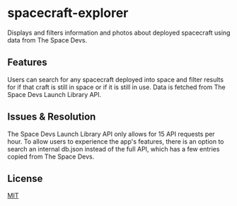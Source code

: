 # spacecraft-explorer
Displays and filters information and photos about deployed spacecraft using data from The Space Devs.

## Features

Users can search for any spacecraft deployed into space and filter results for if that craft is still in space or if it is still in use.  Data is fetched from The Space Devs Launch Library API.

## Issues & Resolution

The Space Devs Launch Library API only allows for 15 API requests per hour.  To allow users to experience the app's features, there is an option to search an internal db.json instead of the full API, which has a few entries copied from The Space Devs.

## License

[MIT](https://choosealicense.com/licenses/mit/)